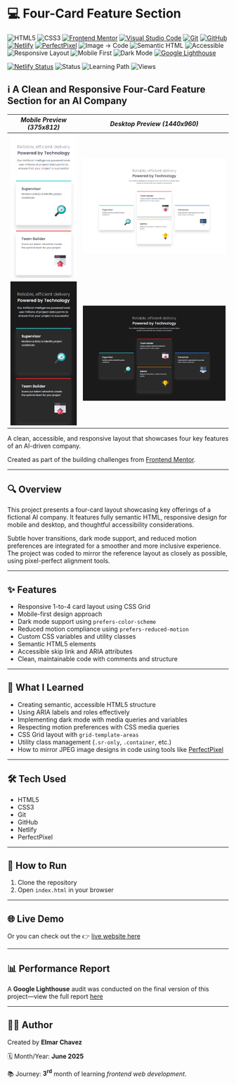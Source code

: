 # 💻 Four-Card Feature Section

![HTML5](https://img.shields.io/badge/HTML5-E34F26?style=for-the-badge&logo=html5&logoColor=white)
![CSS3](https://img.shields.io/badge/CSS3-1572B6?style=for-the-badge&logo=css3&logoColor=white)
[![Frontend Mentor](https://img.shields.io/badge/Frontend%20Mentor-3e54a3?style=for-the-badge&logo=frontendmentor&logoColor=white)](https://www.frontendmentor.io/)
[![Visual Studio Code](https://img.shields.io/badge/VS%20Code-007ACC?style=for-the-badge&logo=visual-studio-code&logoColor=white)](https://code.visualstudio.com/)
[![Git](https://img.shields.io/badge/Git-F05032?style=for-the-badge&logo=git&logoColor=white)](https://git-scm.com/)
[![GitHub](https://img.shields.io/badge/GitHub-181717?style=for-the-badge&logo=github&logoColor=white)](https://github.com/)
[![Netlify](https://img.shields.io/badge/Netlify-00C7B7?style=for-the-badge&logo=netlify&logoColor=white)](https://www.netlify.com/)
[![PerfectPixel](https://img.shields.io/badge/PerfectPixel-F56C94?style=for-the-badge)](https://chrome.google.com/webstore/detail/perfectpixel-by-welldonecod/dkaagdgjmgdmbnecmcefdhjekcoceebi)
![Image → Code](https://img.shields.io/badge/Image%20→%20Code-✔️-6a1b9a?style=for-the-badge&labelColor=2e003e&logoColor=white)
![Semantic HTML](https://img.shields.io/badge/Semantic%20HTML-ff9800?style=for-the-badge)
![Accessible](https://img.shields.io/badge/Accessibility-A11Y-0052cc?style=for-the-badge)
![Responsive Layout](https://img.shields.io/badge/Responsive%20Layout-Full%20Support-blue?style=for-the-badge)
![Mobile First](https://img.shields.io/badge/Mobile--First-Design-orange?style=for-the-badge)
![Dark Mode](https://img.shields.io/badge/Dark--Mode-Available-111?style=for-the-badge&logo=halfbrickstudios&logoColor=white)
[![Google Lighthouse](https://img.shields.io/badge/Lighthouse-Audit-00B0FF?style=for-the-badge&logo=lighthouse&logoColor=white)](./lighthouse/google-lighthouse-evaluation.pdf)

[![Netlify Status](https://api.netlify.com/api/v1/badges/e6c40eff-4412-41e3-ba56-522caa2bd82c/deploy-status)](https://four-card-feature-section-fm-jiro.netlify.app/)
![Status](https://img.shields.io/badge/status-complete-brightgreen)
![Learning Path](https://img.shields.io/badge/learning%20path-month%203-blue)
![Views](https://visitor-badge.laobi.icu/badge?page_id=CodingWithJiro.frontend-mentor-four-card-feature-section&left_text=repo%20views)

## ℹ️ A Clean and Responsive Four-Card Feature Section for an AI Company

| _Mobile Preview (375x812)_                            | _Desktop Preview (1440x960)_                             |
| ----------------------------------------------------- | -------------------------------------------------------- |
| ![Mobile](./img/site-preview-mobile_375x812.png)      | ![Desktop](./img/site-preview-desktop_1440x960.png)      |
| ![Mobile](./img/site-preview-mobile-dark_375x812.png) | ![Desktop](./img/site-preview-desktop-dark_1440x960.png) |

A clean, accessible, and responsive layout that showcases four key features of an AI-driven company.

Created as part of the building challenges from [Frontend Mentor](https://www.frontendmentor.io/).

---

## 🔍 Overview

This project presents a four-card layout showcasing key offerings of a fictional AI company. It features fully semantic HTML, responsive design for mobile and desktop, and thoughtful accessibility considerations.

Subtle hover transitions, dark mode support, and reduced motion preferences are integrated for a smoother and more inclusive experience. The project was coded to mirror the reference layout as closely as possible, using pixel-perfect alignment tools.

---

## ✨ Features

- Responsive 1-to-4 card layout using CSS Grid
- Mobile-first design approach
- Dark mode support using `prefers-color-scheme`
- Reduced motion compliance using `prefers-reduced-motion`
- Custom CSS variables and utility classes
- Semantic HTML5 elements
- Accessible skip link and ARIA attributes
- Clean, maintainable code with comments and structure

---

## 🧠 What I Learned

- Creating semantic, accessible HTML5 structure
- Using ARIA labels and roles effectively
- Implementing dark mode with media queries and variables
- Respecting motion preferences with CSS media queries
- CSS Grid layout with `grid-template-areas`
- Utility class management (`.sr-only`, `.container`, etc.)
- How to mirror JPEG image designs in code using tools like [PerfectPixel](https://chrome.google.com/webstore/detail/perfectpixel-by-welldonecod/dkaagdgjmgdmbnecmcefdhjekcoceebi)

---

## 🛠️ Tech Used

- HTML5
- CSS3
- Git
- GitHub
- Netlify
- PerfectPixel

---

## 🚀 How to Run

1. Clone the repository
2. Open `index.html` in your browser

---

## 🌐 Live Demo

Or you can check out the 👉 [live website here](https://four-card-feature-section-fm-jiro.netlify.app/)

---

## 📊 Performance Report

A **Google Lighthouse** audit was conducted on the final version of this project—view the full report [here](./lighthouse/google-lighthouse-evaluation.pdf)

---

## 🧑‍💻 Author

Created by **Elmar Chavez**

🗓️ Month/Year: **June 2025**

📚 Journey: **3<sup>rd</sup>** month of learning _frontend web development_.
